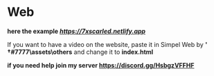 # Web
**here the example *https://7xscarled.netlify.app***

If you want to have a video on the website, paste it in Simpel Web by **' †#7777\assets\others**  and change it to **index.html**

**if you need help join my server https://discord.gg/HsbgzVFFHF**

